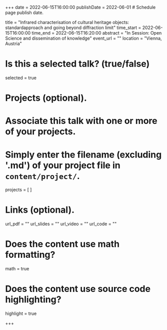 +++
date = 2022-06-15T16:00:00 
publishDate = 2022-06-01 # Schedule page publish date.

title = "Infrared characterisation of cultural heritage objects: standardapproach and going beyond diffraction limit"
time_start = 2022-06-15T16:00:00
time_end = 2022-06-15T16:20:00
abstract = "In Session: Open Science and dissemination of knowledge"
event_url = ""
location = "Vienna, Austria"

# Is this a selected talk? (true/false)
selected = true



# Projects (optional).
#   Associate this talk with one or more of your projects.
#   Simply enter the filename (excluding '.md') of your project file in `content/project/`.
projects = [ ]

# Links (optional).
url_pdf = ""
url_slides = ""
url_video = ""
url_code = ""

# Does the content use math formatting?
math = true

# Does the content use source code highlighting?
highlight = true

+++
